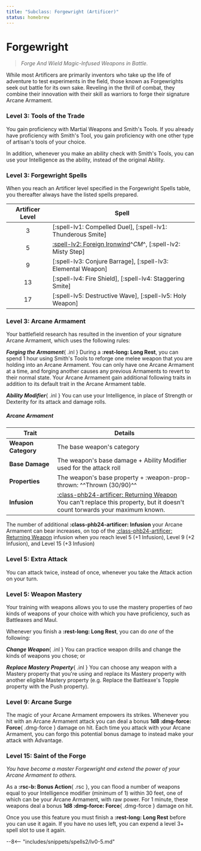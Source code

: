 ```yaml
---
title: "Subclass: Forgewright (Artificer)"
status: homebrew
---
```


<p style="display:none">
Forge And Wield Magic-Infused Weapons in Battle.
</p>

# Forgewright

> *Forge And Wield Magic-Infused Weapons in Battle.*

While most Artificers are primarily inventors who take up the life of adventure to test experiments in the field, those known as Forgewrights seek out battle for its own sake. Reveling in the thrill of combat, they combine their innovation with their skill as warriors to forge their signature Arcane Armament.

### Level 3: Tools of the Trade

You gain proficiency with Martial Weapons and Smith's Tools. If you already have proficiency with Smith's Tool, you gain proficiency with one other type of artisan's tools of your choice.

In addition, whenever you make an ability check with Smith's Tools, you can use your Intelligence as the ability, instead of the original Ability.

### Level 3: Forgewright Spells

When you reach an Artificer level specified in the Forgewright Spells table, you thereafter always have the listed spells prepared.

| Artificer Level | Spell |
|:-:|---|
| 3 | [:spell-lv1: Compelled Duel], [:spell-lv1: Thunderous Smite] |
| 5 | [:spell-lv2: Foreign Ironwind]^*CM*^, [:spell-lv2: Misty Step] |
| 9 | [:spell-lv3: Conjure Barrage], [:spell-lv3: Elemental Weapon] |
| 13 | [:spell-lv4: Fire Shield], [:spell-lv4: Staggering Smite] |
| 17 | [:spell-lv5: Destructive Wave], [:spell-lv5: Holy Weapon] |

[:spell-lv2: Foreign Ironwind]: ../../spells/description/additional/homebrew.md#foreign-ironwind

### Level 3: Arcane Armament

Your battlefield research has resulted in the invention of your signature Arcane Armament, which uses the following rules:

***Forging the Armament***{ .inl } During a **:rest-long: Long Rest**, you can spend 1 hour using Smith's Tools to reforge one melee weapon that you are holding into an Arcane Armament. You can only have one Arcane Armament at a time, and forging another causes any previous Armaments to revert to their normal state. Your Arcane Armament gain additional following traits in addition to its default trait in the Arcane Armament table. 

***Ability Modifier***{ .inl } You can use your Intelligence, in place of Strength or Dexterity for its attack and damage rolls. 

##### Arcane Armament

| Trait | Details |
|---|---|
| **Weapon Category** | The base weapon's category |
| **Base Damage** | The weapon's base damage + Ability Modifier used for the attack roll |
| **Properties** | The weapon's base property + :weapon-prop-thrown: ^^Thrown (30/90)^^ | 
| **Infusion** | [:class-phb24-artificer: Returning Weapon] <br>You can't replace this property, but it doesn't count torwards your maximum known. |

The number of additional **:class-phb24-artificer: Infusion** your Arcane Armament can bear increases, on top of the [:class-phb24-artificer: Returning Weapon] infusion when you reach level 5 (+1 Infusion), Level 9 (+2 Infusion), and Level 15 (+3 Infusion)

[:class-phb24-artificer: Returning Weapon]: ../../option/class-options/artificer-infusion/tce.md#returning-weapon

### Level 5: Extra Attack

You can attack twice, instead of once, whenever you take the Attack action on your turn.

### Level 5: Weapon Mastery

Your training with weapons allows you to use the mastery properties of *two* kinds of weapons of your choice with which you have proficiency, such as Battleaxes and Maul.

Whenever you finish a **:rest-long: Long Rest**, you can do *one* of the following:

***Change Weapon***{ .inl } You can practice weapon drills and change the kinds of weapons you chose; or

***Replace Mastery Property***{ .inl } You can choose any weapon with a Mastery property that you're using and replace its Mastery property with another eligible Mastery property (e.g. Replace the Battleaxe's Topple property with the Push property).

### Level 9: Arcane Surge

The magic of your Arcane Armament empowers its strikes. Whenever you hit with an Arcane Armament attack you can deal a bonus **1d8 :dmg-force: Force**{ .dmg-force } damage on hit. Each time you attack with your Arcane Armament, you can forgo this potential bonus damage to instead make your attack with Advantage.

### Level 15: Saint of the Forge

*You have become a master Forgewright and extend the power of your Arcane Armament to others.*

As a **:rsc-b: Bonus Action**{ .rsc }, you can flood a number of weapons equal to your Intelligence modifier (minimum of 1) within 30 feet, one of which can be your Arcane Armament, with raw power. For 1 minute, these weapons deal a bonus **1d8 :dmg-force: Force**{ .dmg-force } damage on hit.

Once you use this feature you must finish a **:rest-long: Long Rest** before you can use it again. If you have no uses left, you can expend a level 3+ spell slot to use it again.

--8<-- "includes/snippets/spells2/lv0-5.md"